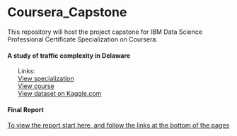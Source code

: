 # Coursera_Capstone
This repository will host the project capstone for IBM Data Science Professional Certificate Specialization on Coursera.

#### A study of traffic complexity in Delaware

<ol>
Links: <br>
<a href='https://www.coursera.org/professional-certificates/ibm-data-science'>View specialization</a><br>
<a href='https://www.coursera.org/learn/applied-data-science-capstone'>View course</a><br>
<a href="https://www.kaggle.com/sobhanmoosavi/us-accidents">View dataset on Kaggle.com</a><br>
</ol>

####  Final Report

  <a href='https://github.com/stainlessray/Coursera_Capstone/blob/main/report/INTRODUCTION.md'>To view the report start here, and follow the links at the bottom of the pages</a>

  
